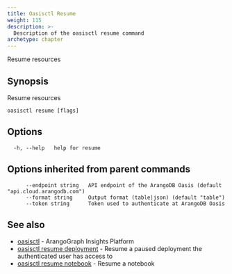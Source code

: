 ```yaml
---
title: Oasisctl Resume
weight: 115
description: >-
  Description of the oasisctl resume command
archetype: chapter
---
```

Resume resources

## Synopsis

Resume resources

```
oasisctl resume [flags]
```

## Options

```
  -h, --help   help for resume
```

## Options inherited from parent commands

```
      --endpoint string   API endpoint of the ArangoDB Oasis (default "api.cloud.arangodb.com")
      --format string     Output format (table|json) (default "table")
      --token string      Token used to authenticate at ArangoDB Oasis
```

## See also

* [oasisctl](../options.md)	 - ArangoGraph Insights Platform
* [oasisctl resume deployment](resume-deployment.md)	 - Resume a paused deployment the authenticated user has access to
* [oasisctl resume notebook](resume-notebook.md)	 - Resume a notebook

